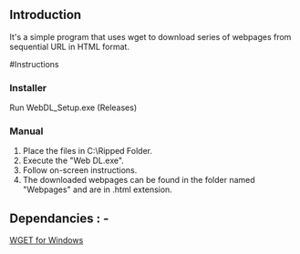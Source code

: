 ## Introduction
It's a simple program that uses wget to download series of webpages from sequential URL in HTML format.

#Instructions
### Installer  
 Run WebDL_Setup.exe (Releases)

### Manual
1. Place the files in C:\Ripped Folder.
2. Execute the "Web DL.exe".
3. Follow on-screen instructions.
4. The downloaded webpages can be found in the folder named "Webpages" and are in .html extension.

## Dependancies : -
  [WGET for Windows](http://gnuwin32.sourceforge.net/packages/wget.htm)
